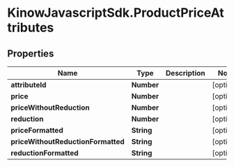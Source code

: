 # KinowJavascriptSdk.ProductPriceAttributes

## Properties
Name | Type | Description | Notes
------------ | ------------- | ------------- | -------------
**attributeId** | **Number** |  | [optional] 
**price** | **Number** |  | [optional] 
**priceWithoutReduction** | **Number** |  | [optional] 
**reduction** | **Number** |  | [optional] 
**priceFormatted** | **String** |  | [optional] 
**priceWithoutReductionFormatted** | **String** |  | [optional] 
**reductionFormatted** | **String** |  | [optional] 


